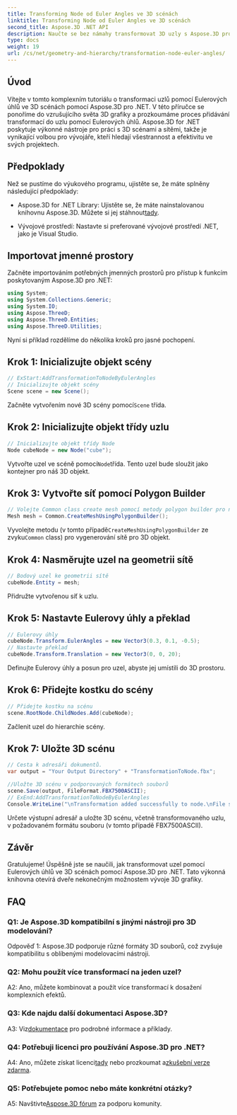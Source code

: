 ```yaml
---
title: Transforming Node od Euler Angles ve 3D scénách
linktitle: Transforming Node od Euler Angles ve 3D scénách
second_title: Aspose.3D .NET API
description: Naučte se bez námahy transformovat 3D uzly s Aspose.3D pro .NET. Postupujte podle našeho podrobného průvodce pro ohromující výsledky ve vašich projektech.
type: docs
weight: 19
url: /cs/net/geometry-and-hierarchy/transformation-node-euler-angles/
---
```

## Úvod

Vítejte v tomto komplexním tutoriálu o transformaci uzlů pomocí Eulerových úhlů ve 3D scénách pomocí Aspose.3D pro .NET. V této příručce se ponoříme do vzrušujícího světa 3D grafiky a prozkoumáme proces přidávání transformací do uzlu pomocí Eulerových úhlů. Aspose.3D for .NET poskytuje výkonné nástroje pro práci s 3D scénami a sítěmi, takže je vynikající volbou pro vývojáře, kteří hledají všestrannost a efektivitu ve svých projektech.

## Předpoklady

Než se pustíme do výukového programu, ujistěte se, že máte splněny následující předpoklady:

-  Aspose.3D for .NET Library: Ujistěte se, že máte nainstalovanou knihovnu Aspose.3D. Můžete si jej stáhnout[tady](https://releases.aspose.com/3d/net/).

- Vývojové prostředí: Nastavte si preferované vývojové prostředí .NET, jako je Visual Studio.

## Importovat jmenné prostory

Začněte importováním potřebných jmenných prostorů pro přístup k funkcím poskytovaným Aspose.3D pro .NET:

```csharp
using System;
using System.Collections.Generic;
using System.IO;
using Aspose.ThreeD;
using Aspose.ThreeD.Entities;
using Aspose.ThreeD.Utilities;
```

Nyní si příklad rozdělíme do několika kroků pro jasné pochopení.

## Krok 1: Inicializujte objekt scény

```csharp
// ExStart:AddTransformationToNodeByEulerAngles
// Inicializujte objekt scény
Scene scene = new Scene();
```

 Začněte vytvořením nové 3D scény pomocí`Scene` třída.

## Krok 2: Inicializujte objekt třídy uzlu

```csharp
// Inicializujte objekt třídy Node
Node cubeNode = new Node("cube");
```

 Vytvořte uzel ve scéně pomocí`Node`třída. Tento uzel bude sloužit jako kontejner pro náš 3D objekt.

## Krok 3: Vytvořte síť pomocí Polygon Builder

```csharp
// Volejte Common class create mesh pomocí metody polygon builder pro nastavení instance mesh
Mesh mesh = Common.CreateMeshUsingPolygonBuilder(); 
```

 Vyvolejte metodu (v tomto případě`CreateMeshUsingPolygonBuilder` ze zvyku`Common` class) pro vygenerování sítě pro 3D objekt.

## Krok 4: Nasměrujte uzel na geometrii sítě

```csharp
// Bodový uzel ke geometrii sítě
cubeNode.Entity = mesh;
```

Přidružte vytvořenou síť k uzlu.

## Krok 5: Nastavte Eulerovy úhly a překlad

```csharp
// Eulerovy úhly
cubeNode.Transform.EulerAngles = new Vector3(0.3, 0.1, -0.5);            
// Nastavte překlad
cubeNode.Transform.Translation = new Vector3(0, 0, 20);
```

Definujte Eulerovy úhly a posun pro uzel, abyste jej umístili do 3D prostoru.

## Krok 6: Přidejte kostku do scény

```csharp
// Přidejte kostku na scénu
scene.RootNode.ChildNodes.Add(cubeNode);
```

Začlenit uzel do hierarchie scény.

## Krok 7: Uložte 3D scénu

```csharp
// Cesta k adresáři dokumentů.
var output = "Your Output Directory" + "TransformationToNode.fbx";

//Uložte 3D scénu v podporovaných formátech souborů
scene.Save(output, FileFormat.FBX7500ASCII);
// ExEnd:AddTransformationToNodeByEulerAngles
Console.WriteLine("\nTransformation added successfully to node.\nFile saved at " + output);
```

Určete výstupní adresář a uložte 3D scénu, včetně transformovaného uzlu, v požadovaném formátu souboru (v tomto případě FBX7500ASCII).

## Závěr

Gratulujeme! Úspěšně jste se naučili, jak transformovat uzel pomocí Eulerových úhlů ve 3D scénách pomocí Aspose.3D pro .NET. Tato výkonná knihovna otevírá dveře nekonečným možnostem vývoje 3D grafiky.

## FAQ

### Q1: Je Aspose.3D kompatibilní s jinými nástroji pro 3D modelování?

Odpověď 1: Aspose.3D podporuje různé formáty 3D souborů, což zvyšuje kompatibilitu s oblíbenými modelovacími nástroji.

### Q2: Mohu použít více transformací na jeden uzel?

A2: Ano, můžete kombinovat a použít více transformací k dosažení komplexních efektů.

### Q3: Kde najdu další dokumentaci Aspose.3D?

 A3: Viz[dokumentace](https://reference.aspose.com/3d/net/) pro podrobné informace a příklady.

### Q4: Potřebuji licenci pro používání Aspose.3D pro .NET?

 A4: Ano, můžete získat licenci[tady](https://purchase.aspose.com/buy) nebo prozkoumat a[zkušební verze zdarma](https://releases.aspose.com/).

### Q5: Potřebujete pomoc nebo máte konkrétní otázky?

A5: Navštivte[Aspose.3D fórum](https://forum.aspose.com/c/3d/18) za podporu komunity.